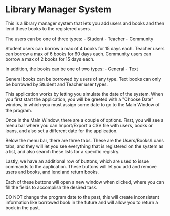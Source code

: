 # Library Manager System

This is a library manager system that lets you add users and books and then lend these books to the registered users.

The users can be one of three types:
	- Student
	- Teacher
	- Community

Student users can borrow a max of 4 books for 15 days each. Teacher users can borrow a max of 6 books for 60 days each. Community users can borrow a max of 2 books for 15 days each.

In addition, the books can be one of two types:
	- General
	- Text

General books can be borrowed by users of any type. Text books can only be borrowed by Student and Teacher user types.

This application works by letting you simulate the date of the system. When you first start the application, you will be greeted with a "Choose Date" window, in which you must assign some date to go to the Main Window of the program.

Once in the Main Window, there are a couple of options. First, you will see a menu bar where you can Import/Export a CSV file with users, books or loans, and also set a different date for the application.

Below the menu bar, there are three tabs. These are the Users/Books/Loans tabs, and they will let you see everything that is registered on the system as a list, and also search these lists for a specific registry.

Lastly, we have an additional row of buttons, which are used to issue commands to the application. These buttons will let you add and remove users and books, and lend and return books.

Each of these buttons will open a new window when clicked, where you can fill the fields to accomplish the desired task.

DO NOT change the program date to the past, this will create inconsistent information like borrowed book in the future and will allow you to return a book in the past.

